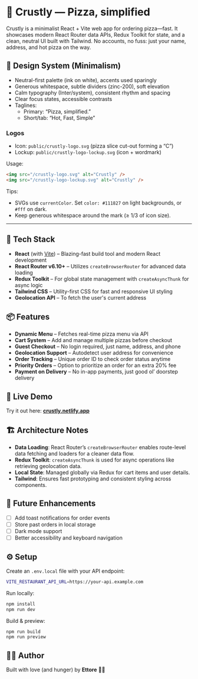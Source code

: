 # 🍕 Crustly — Pizza, simplified

Crustly is a minimalist React + Vite web app for ordering pizza—fast. It showcases modern React Router data APIs, Redux Toolkit for state, and a clean, neutral UI built with Tailwind. No accounts, no fuss: just your name, address, and hot pizza on the way.

## 🎨 Design System (Minimalism)

- Neutral-first palette (ink on white), accents used sparingly
- Generous whitespace, subtle dividers (zinc-200), soft elevation
- Calm typography (Inter/system), consistent rhythm and spacing
- Clear focus states, accessible contrasts
- Taglines:
  - Primary: “Pizza, simplified.”
  - Short/tab: “Hot, Fast, Simple”

### Logos

- Icon: `public/crustly-logo.svg` (pizza slice cut-out forming a “C”)
- Lockup: `public/crustly-logo-lockup.svg` (icon + wordmark)

Usage:

```html
<img src="/crustly-logo.svg" alt="Crustly" />
<img src="/crustly-logo-lockup.svg" alt="Crustly" />
```

Tips:

- SVGs use `currentColor`. Set `color: #111827` on light backgrounds, or `#fff` on dark.
- Keep generous whitespace around the mark (≥ 1/3 of icon size).

---

## 🚀 Tech Stack

- **React** (with [Vite](https://vitejs.dev/)) – Blazing-fast build tool and modern React development  
- **React Router v6.10+** – Utilizes `createBrowserRouter` for advanced data loading  
- **Redux Toolkit** – For global state management with `createAsyncThunk` for async logic  
- **Tailwind CSS** – Utility-first CSS for fast and responsive UI styling  
- **Geolocation API** – To fetch the user's current address  

## 📦 Features

- **Dynamic Menu** – Fetches real-time pizza menu via API  
- **Cart System** – Add and manage multiple pizzas before checkout  
- **Guest Checkout** – No login required, just name, address, and phone  
- **Geolocation Support** – Autodetect user address for convenience  
- **Order Tracking** – Unique order ID to check order status anytime  
- **Priority Orders** – Option to prioritize an order for an extra 20% fee  
- **Payment on Delivery** – No in-app payments, just good ol’ doorstep delivery  

## 🔗 Live Demo

Try it out here: **[crustly.netlify.app](https://crustly.netlify.app)**

## 🏗️ Architecture Notes

- **Data Loading**: React Router’s `createBrowserRouter` enables route-level data fetching and loaders for a cleaner data flow.  
- **Redux Toolkit**: `createAsyncThunk` is used for async operations like retrieving geolocation data.  
- **Local State**: Managed globally via Redux for cart items and user details.  
- **Tailwind**: Ensures fast prototyping and consistent styling across components.  

## 🧪 Future Enhancements

- [ ] Add toast notifications for order events  
- [ ] Store past orders in local storage  
- [ ] Dark mode support  
- [ ] Better accessibility and keyboard navigation  

## ⚙️ Setup

Create an `.env.local` file with your API endpoint:

```bash
VITE_RESTAURANT_API_URL=https://your-api.example.com
```

Run locally:

```bash
npm install
npm run dev
```

Build & preview:

```bash
npm run build
npm run preview
```

## 👨‍🍳 Author

Built with love (and hunger) by **Ettore** 🫶🏻
